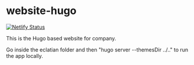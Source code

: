 # website-hugo

[![Netlify Status](https://api.netlify.com/api/v1/badges/58cf638e-336f-4c6b-87ef-cbb0d42e884f/deploy-status)](https://app.netlify.com/sites/pensive-booth-014e9b/deploys)

This is the Hugo based website for company.


Go inside the eclatian folder and then "hugo server --themesDir ../.." to run the app locally.
